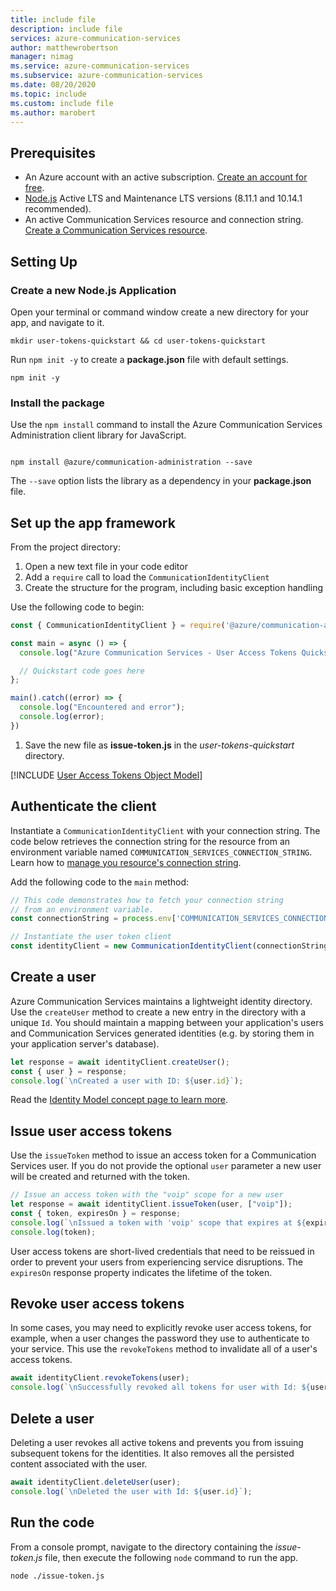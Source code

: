 ```yaml
---
title: include file
description: include file
services: azure-communication-services
author: matthewrobertson
manager: nimag
ms.service: azure-communication-services
ms.subservice: azure-communication-services
ms.date: 08/20/2020
ms.topic: include
ms.custom: include file
ms.author: marobert
---
```


## Prerequisites

- An Azure account with an active subscription. [Create an account for free](https://azure.microsoft.com/free/?WT.mc_id=A261C142F).
- [Node.js](https://nodejs.org/) Active LTS and Maintenance LTS versions (8.11.1 and 10.14.1 recommended).
- An active Communication Services resource and connection string. [Create a Communication Services resource](../create-communication-resource.md).

## Setting Up

### Create a new Node.js Application

Open your terminal or command window create a new directory for your app, and navigate to it.

```console
mkdir user-tokens-quickstart && cd user-tokens-quickstart
```

Run `npm init -y` to create a **package.json** file with default settings.

```console
npm init -y
```

### Install the package

Use the `npm install` command to install the Azure Communication Services Administration client library for JavaScript.

```console

npm install @azure/communication-administration --save

```

The `--save` option lists the library as a dependency in your **package.json** file.

## Set up the app framework

From the project directory:

1. Open a new text file in your code editor
1. Add a `require` call to load the `CommunicationIdentityClient`
1. Create the structure for the program, including basic exception handling

Use the following code to begin:

```javascript
const { CommunicationIdentityClient } = require('@azure/communication-administration');

const main = async () => {
  console.log("Azure Communication Services - User Access Tokens Quickstart")

  // Quickstart code goes here
};

main().catch((error) => {
  console.log("Encountered and error");
  console.log(error);
})
```

1. Save the new file as **issue-token.js** in the *user-tokens-quickstart* directory.

[!INCLUDE [User Access Tokens Object Model](user-access-tokens-object-model.md)]

## Authenticate the client

Instantiate a `CommunicationIdentityClient` with your connection string. The code below retrieves the connection string for the resource from an environment variable named `COMMUNICATION_SERVICES_CONNECTION_STRING`. Learn how to [manage you resource's connection string](../create-communication-resource.md#store-your-connection-string).

Add the following code to the `main` method:

```javascript
// This code demonstrates how to fetch your connection string
// from an environment variable.
const connectionString = process.env['COMMUNICATION_SERVICES_CONNECTION_STRING'];

// Instantiate the user token client
const identityClient = new CommunicationIdentityClient(connectionString);
```

## Create a user

Azure Communication Services maintains a lightweight identity directory. Use the `createUser` method to create a new entry in the directory with a unique `Id`. You should maintain a mapping between your application's users and Communication Services generated identities (e.g. by storing them in your application server's database).

```javascript
let response = await identityClient.createUser();
const { user } = response;
console.log(`\nCreated a user with ID: ${user.id}`);
```

Read the [Identity Model concept page to learn more](../../concepts/identity-model.md).

## Issue user access tokens

Use the `issueToken` method to issue an access token for a Communication Services user. If you do not provide the optional `user` parameter a new user will be created and returned with the token.

```javascript
// Issue an access token with the "voip" scope for a new user
let response = await identityClient.issueToken(user, ["voip"]);
const { token, expiresOn } = response;
console.log(`\nIssued a token with 'voip' scope that expires at ${expiresOn}:`);
console.log(token);
```

User access tokens are short-lived credentials that need to be reissued in order to prevent your users from experiencing service disruptions. The `expiresOn` response property indicates the lifetime of the token.

## Revoke user access tokens

In some cases, you may need to explicitly revoke user access tokens, for example, when a user changes the password they use to authenticate to your service. This use the `revokeTokens` method to invalidate all of a user's access tokens.

```javascript  
await identityClient.revokeTokens(user);
console.log(`\nSuccessfully revoked all tokens for user with Id: ${user.id}`);
```

## Delete a user

Deleting a user revokes all active tokens and prevents you from issuing subsequent tokens for the identities. It also removes all the persisted content associated with the user.

```javascript
await identityClient.deleteUser(user);
console.log(`\nDeleted the user with Id: ${user.id}`);
```

## Run the code

From a console prompt, navigate to the directory containing the *issue-token.js* file, then execute the following `node` command to run the app.

```console
node ./issue-token.js
```
